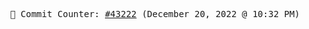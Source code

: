 <p align="center">
    <samp>
        📮 Commit Counter: <a href="https://github.com/Javascript-void0/Javascript-void0/commits/main">#43222</a> (December 20, 2022 @ 10:32 PM)
    </samp>
</p>
